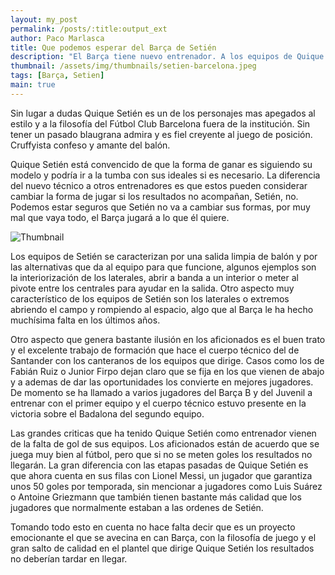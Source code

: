 ```yaml
---
layout: my_post
permalink: /posts/:title:output_ext
author: Paco Marlasca
title: Que podemos esperar del Barça de Setién
description: "El Barça tiene nuevo entrenador. A los equipos de Quique Setién siempre los ha caracterizado una cosa: El balón."
thumbnail: /assets/img/thumbnails/setien-barcelona.jpeg
tags: [Barça, Setien]
main: true
---
```


Sin lugar a dudas Quique Setién es un de los personajes mas apegados al estilo y a la filosofía del Fútbol Club Barcelona fuera de la institución. Sin tener un pasado blaugrana admira y es fiel creyente al juego de posición. Cruffyista confeso y amante del balón.

Quique Setién está convencido de que la forma de ganar es siguiendo su modelo y podría ir a la tumba con sus ideales si es necesario. La diferencia del nuevo técnico a otros entrenadores es que estos pueden considerar cambiar la forma de jugar si los resultados no acompañan, Setién, no. Podemos estar seguros que Setién no va a cambiar sus formas, por muy mal que vaya todo, el Barça jugará a lo que él quiere.

<img src="{{page.thumbnail}}" alt="Thumbnail" class="img-thumbnail blog-image box-shadow">

Los equipos de Setién se caracterizan por una salida limpia de balón y por las alternativas que da al equipo para que funcione, algunos ejemplos son la interiorización de los laterales, abrir a banda a un interior o meter al pivote entre los centrales para ayudar en la salida. Otro aspecto muy característico de los equipos de Setién son los laterales o extremos abriendo el campo y rompiendo al espacio, algo que al Barça le ha hecho muchísima falta en los últimos años.

Otro aspecto que genera bastante ilusión en los aficionados es el buen trato y el excelente trabajo de formación que hace el cuerpo técnico del de Santander con los canteranos de los equipos que dirige. Casos como los de Fabián Ruiz o Junior Firpo dejan claro que se fija en los que vienen de abajo y a ademas de dar las oportunidades los convierte en mejores jugadores. De momento se ha llamado a varios jugadores del Barça B y del Juvenil a entrenar con el primer equipo y el cuerpo técnico estuvo presente en la victoria sobre el Badalona del segundo equipo.

Las grandes criticas que ha tenido Quique Setién como entrenador vienen de la falta de gol de sus equipos. Los aficionados están de acuerdo que se juega muy bien al fútbol, pero que si no se meten goles los resultados no llegarán. La gran diferencia con las etapas pasadas de Quique Setién es que ahora cuenta en sus filas con Lionel Messi, un jugador que garantiza unos 50 goles por temporada, sin mencionar a jugadores como Luis Suárez o Antoine Griezmann que también tienen bastante más calidad que los jugadores que normalmente estaban a las ordenes de Setién.

Tomando todo esto en cuenta no hace falta decir que es un proyecto emocionante el que se avecina en can Barça, con la filosofía de juego y el gran salto de calidad en el plantel que dirige Quique Setién los resultados no deberían tardar en llegar.